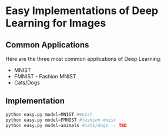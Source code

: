 # Easy Implementations of Deep Learning for Images

## Common Applications
Here are the three most common applications of Deep Learning:
* MNIST
* FMNIST - Fashion MNIST
* Cats/Dogs

## Implementation

```python
python easy.py model=MNIST #mnist
python easy.py model=FMNIST #fashion-mnist
python easy.py model=animals #cats/dogs -- TBD
```
